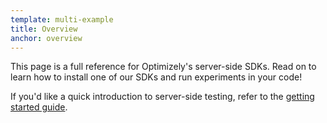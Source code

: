 ```yaml
---
template: multi-example
title: Overview
anchor: overview
---
```


This page is a full reference for Optimizely's server-side SDKs. Read on to learn how to install one of our SDKs and run experiments in your code!

If you'd like a quick introduction to server-side testing, refer to the [getting started guide](/server/getting-started).
